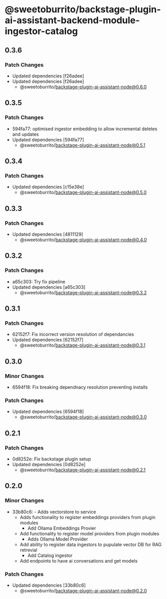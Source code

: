 # @sweetoburrito/backstage-plugin-ai-assistant-backend-module-ingestor-catalog

## 0.3.6

### Patch Changes

- Updated dependencies [f26adee]
- Updated dependencies [f26adee]
  - @sweetoburrito/backstage-plugin-ai-assistant-node@0.6.0

## 0.3.5

### Patch Changes

- 594fa77: optimised ingestor embedding to allow incremental deletes and updates
- Updated dependencies [594fa77]
  - @sweetoburrito/backstage-plugin-ai-assistant-node@0.5.1

## 0.3.4

### Patch Changes

- Updated dependencies [c15e38e]
  - @sweetoburrito/backstage-plugin-ai-assistant-node@0.5.0

## 0.3.3

### Patch Changes

- Updated dependencies [4811129]
  - @sweetoburrito/backstage-plugin-ai-assistant-node@0.4.0

## 0.3.2

### Patch Changes

- a65c303: Try fix pipeline
- Updated dependencies [a65c303]
  - @sweetoburrito/backstage-plugin-ai-assistant-node@0.3.2

## 0.3.1

### Patch Changes

- 62152f7: Fix incorrect version resolution of dependancies
- Updated dependencies [62152f7]
  - @sweetoburrito/backstage-plugin-ai-assistant-node@0.3.1

## 0.3.0

### Minor Changes

- 6594f18: Fix breaking dependnacy resolution preventing installs

### Patch Changes

- Updated dependencies [6594f18]
  - @sweetoburrito/backstage-plugin-ai-assistant-node@0.3.0

## 0.2.1

### Patch Changes

- 0d8252e: Fix backstage plugin setup
- Updated dependencies [0d8252e]
  - @sweetoburrito/backstage-plugin-ai-assistant-node@0.2.1

## 0.2.0

### Minor Changes

- 33b80c6: - Adds vectorstore to service
  - Adds functionality to register embeddings providers from plugin modules
    - Add Ollama Embeddings Provier
  - Add functionality to register model providers from plugin modules
    - Adds Ollama Model Provider
  - Add ability to register data ingestors to pupulate vector DB for RAG retrevial
    - Add Catalog ingestor
  - Add endpoints to have ai conversations and get models

### Patch Changes

- Updated dependencies [33b80c6]
  - @sweetoburrito/backstage-plugin-ai-assistant-node@0.2.0
